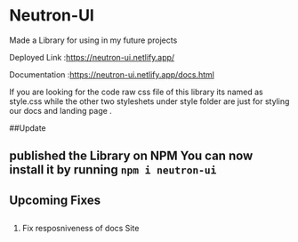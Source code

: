# Neutron-UI
Made a Library for using in my future projects 

Deployed Link :https://neutron-ui.netlify.app/

Documentation :https://neutron-ui.netlify.app/docs.html

If you are looking for the code raw css file of this library its named as style.css
while the other two styleshets under style folder are just for styling our docs and landing page .

##Update <h2>
 
 published the Library on NPM You can now install it by running ```npm i neutron-ui```
 
## Upcoming Fixes <h2>
 1. Fix resposniveness of docs Site
 
